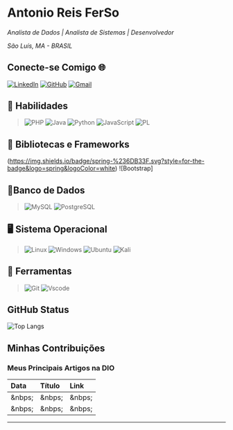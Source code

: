 # Antonio Reis FerSo

####
<i> Analista de Dados | Analista de Sistemas | Desenvolvedor </i>

<i>São Luís, MA - BRASIL</i>
##
## Conecte-se Comigo 🌐
[![LinkedIn](https://img.shields.io/badge/LinkedIn-007?style=for-the-badge&logo=linkedin&logoColor=white)](https://www.linkedin.com/in/antonioreissousa)
[![GitHub](https://img.shields.io/badge/GitHub-100000?style=for-the-badge&logo=github&logoColor=white)](https://github.com/reisferso)
[![Gmail](https://img.shields.io/badge/Gmail-333333?style=for-the-badge&logo=gmail&logoColor=red)](mailto:antonio.reis@ferso.com.br)

## 🚀 Habilidades
> ![PHP](https://img.shields.io/badge/PHP-777BB4?style=for-the-badge&logo=php&logoColor=white) ![Java](https://img.shields.io/badge/java-%23ED8B00.svg?style=for-the-badge&logo=openjdk&logoColor=white) ![Python](https://img.shields.io/badge/python-3670A0?style=for-the-badge&logo=python&logoColor=ffdd54) ![JavaScript](https://img.shields.io/badge/JavaScript-F7DF1E?style=for-the-badge&logo=javascript&logoColor=black) ![PL](https://img.shields.io/badge/PL%2FSQL-FFFFFF?style=for-the-badge&logo=oracle&logoColor=FF0000&labelColor=FFFFFF&color=FF0000)

## 🚀 Bibliotecas e Frameworks
(https://img.shields.io/badge/spring-%236DB33F.svg?style=for-the-badge&logo=spring&logoColor=white) ![Bootstrap]

## 🚀Banco de Dados
> ![MySQL](https://img.shields.io/badge/MySQL-00000F?style=for-the-badge&logo=mysql&logoColor=white) ![PostgreSQL](https://img.shields.io/badge/PostgreSQL-000?style=for-the-badge&logo=postgresql)

## 🖥️ Sistema Operacional
> ![Linux](https://img.shields.io/badge/Linux-000?style=for-the-badge&logo=linux&logoColor=FCC624) ![Windows](https://img.shields.io/badge/Windows-000?style=for-the-badge&logo=windows&logoColor=2CA5E0) ![Ubuntu](https://img.shields.io/badge/Ubuntu-35495E?style=for-the-badge&logo=ubuntu&logoColor=2CA5E0) ![Kali](https://img.shields.io/badge/Kali-268BEE?style=for-the-badge&logo=kalilinux&logoColor=white)

## 🚀 Ferramentas 
> ![Git](https://img.shields.io/badge/GIT-E44C30?style=for-the-badge&logo=git&logoColor=white) ![Vscode](https://img.shields.io/badge/Vscode-007ACC?style=for-the-badge&logo=visual-studio-code&logoColor=white) 

## GitHub Status
![Top Langs](https://github-readme-stats-git-masterrstaa-rickstaa.vercel.app/api/top-langs/?username=Alissonmaia&bg_color=000&border_color=30A3DC&title_color=E94D5F&text_color=FFF) 

## Minhas Contribuições
### Meus Principais Artigos na DIO

<table>
  <thead>
    <tr align="left">
      <th>Data</th>
      <th>Título</th>
      <th>Link</th>
    </tr>
  </thead>
  <tbody align="left">
    <tr>
      <td> &nbps; </td>
      <td> &nbps; </td>
      <td> &nbps; </td>
    </tr>
    <tr>
      <td> &nbps; </td>
      <td> &nbps; </td>
      <td> &nbps; </td>   
    </tr>
  </tbody>
  <tfoot></tfoot>
</table>

---